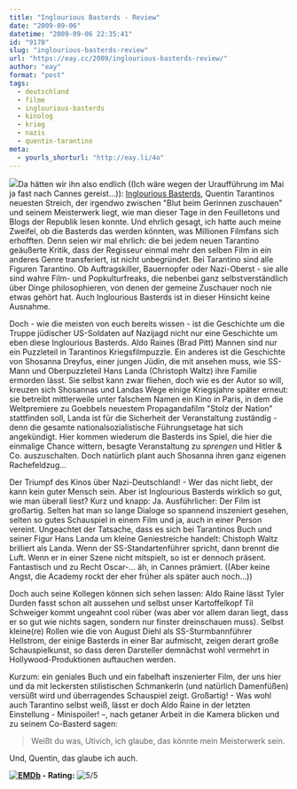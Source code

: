 ```yaml
---
title: "Inglourious Basterds - Review"
date: "2009-09-06"
datetime: "2009-09-06 22:35:41"
id: "9170"
slug: "inglourious-basterds-review"
url: "https://eay.cc/2009/inglourious-basterds-review/"
author: "eay"
format: "post"
tags:
  - deutschland
  - filme
  - inglourious-basterds
  - kinolog
  - krieg
  - nazis
  - quentin-tarantino
meta:
  - yourls_shorturl: "http://eay.li/4o"
---
```


![](https://eay.cc/uploads/2009/inglouriousbasterds.jpg)Da hätten wir ihn also endlich ((Ich wäre wegen der Uraufführung im Mai ja fast nach Cannes gereist...)): [Inglourious Basterds](http://www.imdb.com/title/tt0361748/), Quentin Tarantinos neuesten Streich, der irgendwo zwischen "Blut beim Gerinnen zuschauen" und seinem Meisterwerk liegt, wie man dieser Tage in den Feuilletons und Blogs der Republik lesen konnte. Und ehrlich gesagt, ich hatte auch meine Zweifel, ob die Basterds das werden könnten, was Millionen Filmfans sich erhofften. Denn seien wir mal ehrlich: die bei jedem neuen Tarantino geäußerte Kritik, dass der Regisseur einmal mehr den selben Film in ein anderes Genre transferiert, ist nicht unbegründet. Bei Tarantino sind alle Figuren Tarantino. Ob Auftragskiller, Bauernopfer oder Nazi-Oberst - sie alle sind wahre Film- und Popkulturfreaks, die nebenbei ganz selbstverständlich über Dinge philosophieren, von denen der gemeine Zuschauer noch nie etwas gehört hat. Auch Inglourious Basterds ist in dieser Hinsicht keine Ausnahme.

Doch - wie die meisten von euch bereits wissen - ist die Geschichte um die Truppe jüdischer US-Soldaten auf Nazijagd nicht nur eine Geschichte um eben diese Inglourious Basterds. Aldo Raines (Brad Pitt) Mannen sind nur ein Puzzleteil in Tarantinos Kriegsfilmpuzzle. Ein anderes ist die Geschichte von Shosanna Dreyfus, einer jungen Jüdin, die mit ansehen muss, wie SS-Mann und Oberpuzzleteil Hans Landa (Christoph Waltz) ihre Familie ermorden lässt. Sie selbst kann zwar fliehen, doch wie es der Autor so will, kreuzen sich Shosannas und Landas Wege einige Kriegsjahre später erneut: sie betreibt mittlerweile unter falschem Namen ein Kino in Paris, in dem die Weltpremiere zu Goebbels neuestem Propagandafilm "Stolz der Nation" stattfinden soll, Landa ist für die Sicherheit der Veranstaltung zuständig - denn die gesamte nationalsozialistische Führungsetage hat sich angekündigt. Hier kommen wiederum die Basterds ins Spiel, die hier die einmalige Chance wittern, besagte Veranstaltung zu _sprengen_ und Hitler & Co. auszuschalten. Doch natürlich plant auch Shosanna ihren ganz eigenen Rachefeldzug...

Der Triumpf des Kinos über Nazi-Deutschland! - Wer das nicht liebt, der kann kein guter Mensch sein. Aber ist Inglourious Basterds wirklich so gut, wie man überall liest? Kurz und knapp: Ja. Ausführlicher: Der Film ist großartig. Selten hat man so lange Dialoge so spannend inszeniert gesehen, selten so gutes Schauspiel in einem Film und ja, auch in einer Person vereint. Ungeachtet der Tatsache, dass es sich bei Tarantinos Buch und seiner Figur Hans Landa um kleine Geniestreiche handelt: Chistoph Waltz brilliert als Landa. Wenn der SS-Standartenführer spricht, dann brennt die Luft. Wenn er in einer Szene nicht mitspielt, so ist er dennoch präsent. Fantastisch und zu Recht Oscar-... äh, in Cannes prämiert. ((Aber keine Angst, die Academy rockt der eher früher als später auch noch...))

Doch auch seine Kollegen können sich sehen lassen: Aldo Raine lässt Tyler Durden fasst schon alt aussehen und selbst unser Kartoffelkopf Til Schweiger kommt ungeahnt cool rüber (was aber vor allem daran liegt, dass er so gut wie nichts sagen, sondern nur finster dreinschauen muss). Selbst kleine(re) Rollen wie die von August Diehl als SS-Sturmbannführer Hellstrom, der einige Basterds in einer Bar aufmischt, zeigen derart große Schauspielkunst, so dass deren Darsteller demnächst wohl vermehrt in Hollywood-Produktionen auftauchen werden.

Kurzum: ein geniales Buch und ein fabelhaft inszenierter Film, der uns hier und da mit leckersten stilistischen Schmankerln (und natürlich Damenfüßen) versüßt wird und überragendes Schauspiel zeigt. Großartig! - Was wohl auch Tarantino selbst weiß, lässt er doch Aldo Raine in der letzten Einstellung - Minispoiler! –, nach getaner Arbeit in die Kamera blicken und zu seinem Co-Basterd sagen:

> Weißt du was, Utivich, ich glaube, das könnte mein Meisterwerk sein.

Und, Quentin, das glaube ich auch.

 **[![EMDb](/uploads/pages/emdb/emdb_mini.gif)](http://eay.cc/emdb/) - Rating:** ![5/5](/uploads/pages/emdb/s_5.gif)
